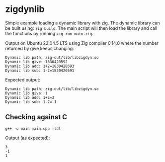 # zigdynlib
Simple example loading a dynamic library with zig. The dynamic library can be built using: `zig build`. The main script will then load the library and call the functions by running `zig run main.zig`.

Output on Ubuntu 22.04.5 LTS using Zig compiler 0.14.0 where the number returned by give keeps changing:
```shell
Dynamic lib path: zig-out/lib/libzigdyn.so
Dynamic lib give: 1830420592
Dynamic lib add: 1+2=1830420593
Dynamic lib sub: 1-2=1830420591
```

Expected output:
```shell
Dynamic lib path: zig-out/lib/libzigdyn.so
Dynamic lib give: 1
Dynamic lib add: 1+2=3
Dynamic lib sub: 1-2=-1
```

## Checking against C
```shell
g++ -o main main.cpp -ldl
```

Output (as expected):
```
3
-1
1
```